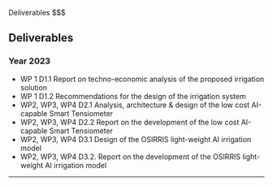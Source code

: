 Deliverables
$$$
## Deliverables
### Year 2023

- WP 1 D1.1 Report on techno-economic analysis of the proposed irrigation solution
- WP 1 D1.2 Recommendations for the design of the irrigation system
- WP2, WP3, WP4 D2.1 Analysis, architecture & design of the low cost AI-capable Smart Tensiometer
- WP2, WP3, WP4 D2.2 Report on the development of the low cost AI-capable Smart Tensiometer
- WP2, WP3, WP4 D3.1 Design of the OSIRRIS light-weight AI irrigation model
- WP2, WP3, WP4 D3.2. Report on the development of the OSIRRIS light-weight AI irrigation model

---